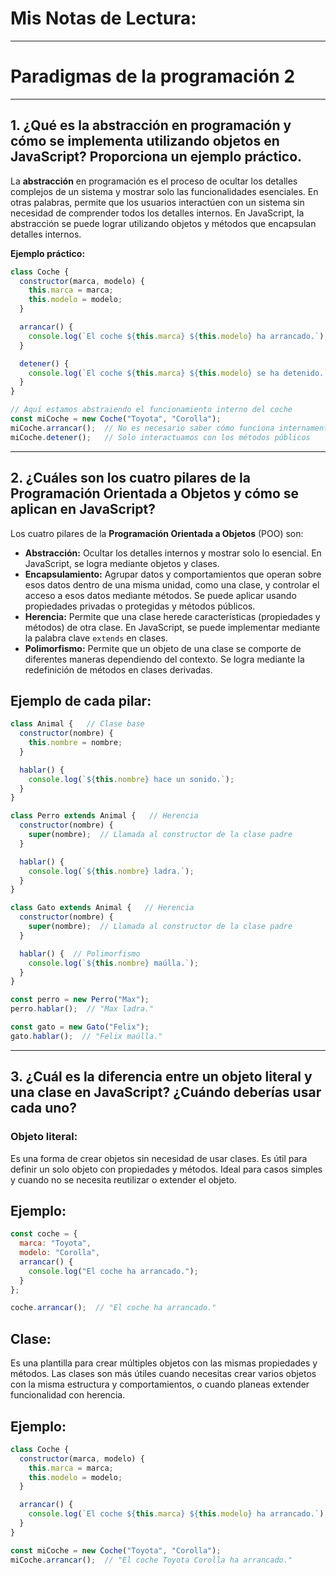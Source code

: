 # Mis Notas de Lectura:

---

# Paradigmas de la programación 2

---

## 1. ¿Qué es la abstracción en programación y cómo se implementa utilizando objetos en JavaScript? Proporciona un ejemplo práctico.

La **abstracción** en programación es el proceso de ocultar los detalles complejos de un sistema y mostrar solo las funcionalidades esenciales. En otras palabras, permite que los usuarios interactúen con un sistema sin necesidad de comprender todos los detalles internos. En JavaScript, la abstracción se puede lograr utilizando objetos y métodos que encapsulan detalles internos.

**Ejemplo práctico:**

```javascript
class Coche {
  constructor(marca, modelo) {
    this.marca = marca;
    this.modelo = modelo;
  }

  arrancar() {
    console.log(`El coche ${this.marca} ${this.modelo} ha arrancado.`);
  }

  detener() {
    console.log(`El coche ${this.marca} ${this.modelo} se ha detenido.`);
  }
}

// Aquí estamos abstraiendo el funcionamiento interno del coche
const miCoche = new Coche("Toyota", "Corolla");
miCoche.arrancar();  // No es necesario saber cómo funciona internamente
miCoche.detener();   // Solo interactuamos con los métodos públicos
```

---

## 2. ¿Cuáles son los cuatro pilares de la Programación Orientada a Objetos y cómo se aplican en JavaScript?

Los cuatro pilares de la **Programación Orientada a Objetos** (POO) son:

- **Abstracción:** Ocultar los detalles internos y mostrar solo lo esencial. En JavaScript, se logra mediante objetos y clases.
- **Encapsulamiento:** Agrupar datos y comportamientos que operan sobre esos datos dentro de una misma unidad, como una clase, y controlar el acceso a esos datos mediante métodos. Se puede aplicar usando propiedades privadas o protegidas y métodos públicos.
- **Herencia:** Permite que una clase herede características (propiedades y métodos) de otra clase. En JavaScript, se puede implementar mediante la palabra clave `extends` en clases.
- **Polimorfismo:** Permite que un objeto de una clase se comporte de diferentes maneras dependiendo del contexto. Se logra mediante la redefinición de métodos en clases derivadas.

## Ejemplo de cada pilar:

```javascript
class Animal {   // Clase base
  constructor(nombre) {
    this.nombre = nombre;
  }

  hablar() {
    console.log(`${this.nombre} hace un sonido.`);
  }
}

class Perro extends Animal {   // Herencia
  constructor(nombre) {
    super(nombre);  // Llamada al constructor de la clase padre
  }

  hablar() {
    console.log(`${this.nombre} ladra.`);
  }
}

class Gato extends Animal {   // Herencia
  constructor(nombre) {
    super(nombre);  // Llamada al constructor de la clase padre
  }

  hablar() {  // Polimorfismo
    console.log(`${this.nombre} maúlla.`);
  }
}

const perro = new Perro("Max");
perro.hablar();  // "Max ladra."

const gato = new Gato("Felix");
gato.hablar();  // "Felix maúlla."
```

---

## 3. ¿Cuál es la diferencia entre un objeto literal y una clase en JavaScript? ¿Cuándo deberías usar cada uno?

### Objeto literal:
Es una forma de crear objetos sin necesidad de usar clases. Es útil para definir un solo objeto con propiedades y métodos. Ideal para casos simples y cuando no se necesita reutilizar o extender el objeto.

## Ejemplo:

```javascript
const coche = {
  marca: "Toyota",
  modelo: "Corolla",
  arrancar() {
    console.log("El coche ha arrancado.");
  }
};

coche.arrancar();  // "El coche ha arrancado."
```

## Clase:
Es una plantilla para crear múltiples objetos con las mismas propiedades y métodos. Las clases son más útiles cuando necesitas crear varios objetos con la misma estructura y comportamientos, o cuando planeas extender funcionalidad con herencia.

## Ejemplo:

```javascript
class Coche {
  constructor(marca, modelo) {
    this.marca = marca;
    this.modelo = modelo;
  }

  arrancar() {
    console.log(`El coche ${this.marca} ${this.modelo} ha arrancado.`);
  }
}

const miCoche = new Coche("Toyota", "Corolla");
miCoche.arrancar();  // "El coche Toyota Corolla ha arrancado."
```




